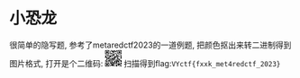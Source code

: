 # 小恐龙
很简单的隐写题, 参考了metaredctf2023的一道例题, 把颜色抠出来转二进制得到图片格式, 打开是个二维码:
![](./color.png)
扫描得到flag:`VYctf{fxxk_met4redctf_2023}`